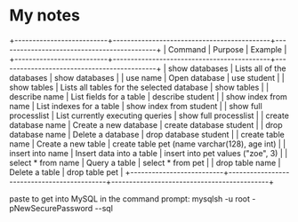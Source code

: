 # My notes

+--------------------------+--------------------------------------------+--------------------------------------------+
| Command                  | Purpose                                    | Example                                    |
+--------------------------+--------------------------------------------+--------------------------------------------+
| show databases           | Lists all of the databases                 | show databases                             |
| use name                 | Open database                              | use student                                |
| show tables              | Lists all tables for the selected database | show tables                                |
| describe name            | List fields for a table                    | describe student                           |
| show index from name     | List indexes for a table                   | show index from student                    |
| show full processlist    | List currently executing queries           | show full processlist                      |
| create database name     | Create a new database                      | create database student                    |
| drop database name       | Delete a database                          | drop database student                      |
| create table name        | Create a new table                         | create table pet (name varchar(128), age int) |
| insert into name         | Insert data into a table                   | insert into pet values ("zoe", 3)          |
| select * from name       | Query a table                              | select * from pet                          |
| drop table name          | Delete a table                             | drop table pet                             |
+--------------------------+--------------------------------------------+--------------------------------------------+

paste to get into MySQL in the command prompt:
mysqlsh -u root -pNewSecurePassword --sql




